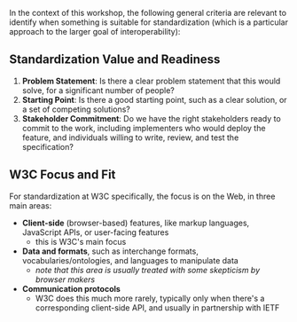 In the context of this workshop, the following general criteria are relevant to identify when something is suitable for standardization (which is a particular approach to the larger goal of interoperability):

## Standardization Value and Readiness 

1. __Problem Statement__: Is there a clear problem statement that this would solve, for a significant number of people?
2. __Starting Point__: Is there a good starting point, such as a clear solution, or a set of competing solutions?
3. __Stakeholder Commitment__: Do we have the right stakeholders ready to commit to the work, including implementers who would deploy the feature, and individuals willing to write, review, and test the specification?

## W3C Focus and Fit 

For standardization at W3C specifically, the focus is on the Web, in three main areas:

* **Client-side** (browser-based) features, like markup languages, JavaScript APIs, or user-facing features
  * this is W3C's main focus
* **Data and formats**, such as interchange formats, vocabularies/ontologies, and languages to manipulate data
  * _note that this area is usually treated with some skepticism by browser makers_
* **Communication protocols** 
  * W3C does this much more rarely, typically only when there's a corresponding client-side API, and usually in partnership with IETF
